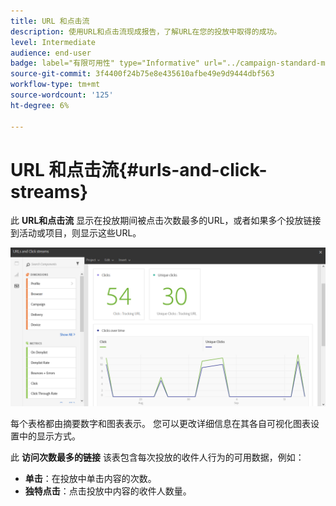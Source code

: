 ```yaml
---
title: URL 和点击流
description: 使用URL和点击流现成报告，了解URL在您的投放中取得的成功。
level: Intermediate
audience: end-user
badge: label="有限可用性" type="Informative" url="../campaign-standard-migration-home.md" tooltip="仅限于Campaign Standard已迁移的用户"
source-git-commit: 3f4400f24b75e8e435610afbe49e9d9444dbf563
workflow-type: tm+mt
source-wordcount: '125'
ht-degree: 6%

---
```


# URL 和点击流{#urls-and-click-streams}

此 **URL和点击流** 显示在投放期间被点击次数最多的URL，或者如果多个投放链接到活动或项目，则显示这些URL。

![](assets/delivery_reports_8.png)

每个表格都由摘要数字和图表表示。 您可以更改详细信息在其各自可视化图表设置中的显示方式。

此 **访问次数最多的链接** 该表包含每次投放的收件人行为的可用数据，例如：

* **单击**：在投放中单击内容的次数。
* **独特点击**：点击投放中内容的收件人数量。

